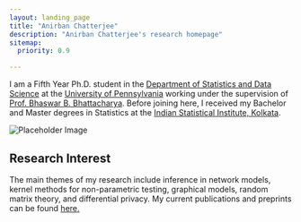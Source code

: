 ```yaml
---
layout: landing_page
title: "Anirban Chatterjee"
description: "Anirban Chatterjee's research homepage"
sitemap:
  priority: 0.9

---
```

<div class="landing-page-wrapper">
      <div class="top-content">
          <div class="landing-page-content">
            <p>
              I am a Fifth Year Ph.D. student in the <a href="https://statistics.wharton.upenn.edu/" target="_blank">Department of Statistics and Data Science</a> at the <a href="https://www.upenn.edu/" target="_blank">University of Pennsylvania</a> working under the supervision of <a href="http://www-stat.wharton.upenn.edu/~bhaswar/" target="_blank">Prof. Bhaswar B. Bhattacharya</a>. Before joining here, I received my Bachelor and Master degrees in Statistics at the <a href="https://www.isical.ac.in/" target="_blank">Indian Statistical Institute, Kolkata</a>.
            </p>
          </div>
          <div class="landing-page-image">
              <img src="avatar.jpg" alt="Placeholder Image">
          </div>
      </div>
      <div class="bottom-content">
        <h2>Research Interest</h2>
          <p>
            The main themes of my research include inference in network models, kernel methods for non-parametric testing, graphical models, random matrix theory, and differential privacy. My current publications and preprints can be found <a href="https://anirbanc96.github.io/main/research/" target="_blank">here.</a>
        </p>
      </div>
  </div>




                                     
